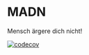 # MADN
Mensch ärgere dich nicht!

[![codecov](https://codecov.io/gh/ReapreZ/MADN/branch/main/graph/badge.svg?token=FSEWTIHMGO)](https://codecov.io/gh/ReapreZ/MADN)
